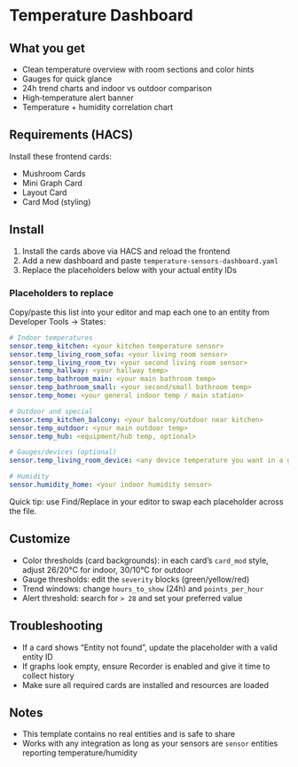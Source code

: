 # Temperature Dashboard 

## What you get
- Clean temperature overview with room sections and color hints
- Gauges for quick glance
- 24h trend charts and indoor vs outdoor comparison
- High‑temperature alert banner
- Temperature + humidity correlation chart

## Requirements (HACS)
Install these frontend cards:
- Mushroom Cards
- Mini Graph Card
- Layout Card
- Card Mod (styling)

## Install
1) Install the cards above via HACS and reload the frontend
2) Add a new dashboard and paste `temperature-sensors-dashboard.yaml`
3) Replace the placeholders below with your actual entity IDs

### Placeholders to replace
Copy/paste this list into your editor and map each one to an entity from Developer Tools → States:
```yaml
# Indoor temperatures
sensor.temp_kitchen: <your kitchen temperature sensor>
sensor.temp_living_room_sofa: <your living room sensor>
sensor.temp_living_room_tv: <your second living room sensor>
sensor.temp_hallway: <your hallway temp>
sensor.temp_bathroom_main: <your main bathroom temp>
sensor.temp_bathroom_small: <your second/small bathroom temp>
sensor.temp_home: <your general indoor temp / main station>

# Outdoor and special
sensor.temp_kitchen_balcony: <your balcony/outdoor near kitchen>
sensor.temp_outdoor: <your main outdoor temp>
sensor.temp_hub: <equipment/hub temp, optional>

# Gauges/devices (optional)
sensor.temp_living_room_device: <any device temperature you want in a gauge>

# Humidity
sensor.humidity_home: <your indoor humidity sensor>
```
Quick tip: use Find/Replace in your editor to swap each placeholder across the file.

## Customize
- Color thresholds (card backgrounds): in each card’s `card_mod` style, adjust 26/20°C for indoor, 30/10°C for outdoor
- Gauge thresholds: edit the `severity` blocks (green/yellow/red)
- Trend windows: change `hours_to_show` (24h) and `points_per_hour`
- Alert threshold: search for `> 28` and set your preferred value

## Troubleshooting
- If a card shows “Entity not found”, update the placeholder with a valid entity ID
- If graphs look empty, ensure Recorder is enabled and give it time to collect history
- Make sure all required cards are installed and resources are loaded

## Notes
- This template contains no real entities and is safe to share
- Works with any integration as long as your sensors are `sensor` entities reporting temperature/humidity